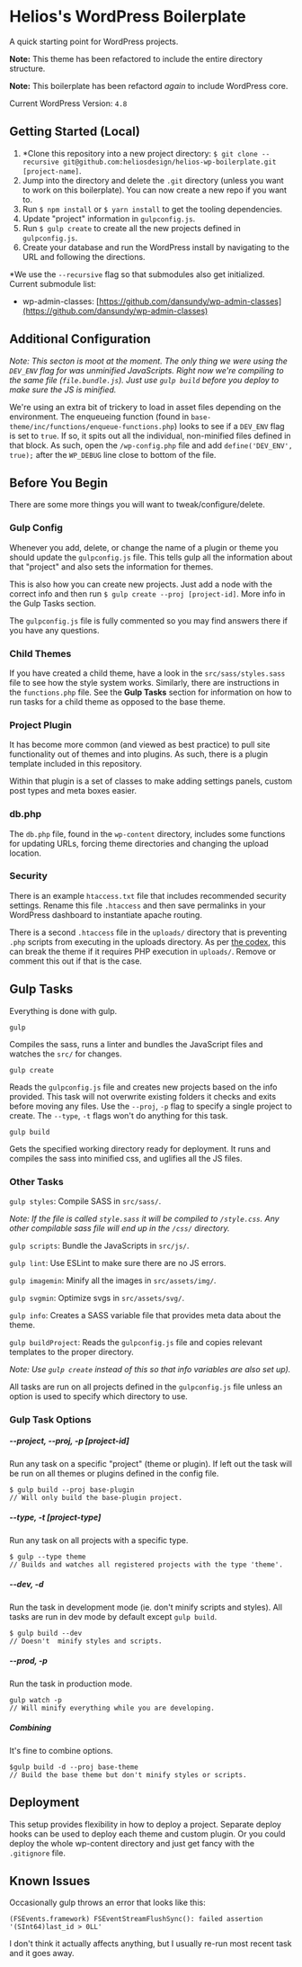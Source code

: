 # Helios's WordPress Boilerplate

A quick starting point for WordPress projects.

**Note:** This theme has been refactored to include the entire directory structure.

**Note:** This boilerplate has been refactord *again* to include WordPress core.

Current WordPress Version: `4.8`


## Getting Started (Local)

1. *Clone this repository into a new project directory: `$ git clone --recursive git@github.com:heliosdesign/helios-wp-boilerplate.git [project-name]`.
2. Jump into the directory and delete the `.git` directory (unless you want to work on this boilerplate). You can now create a new repo if you want to.
3. Run `$ npm install` or `$ yarn install` to get the tooling dependencies.
4. Update "project" information in `gulpconfig.js`.
5. Run `$ gulp create` to create all the new projects defined in `gulpconfig.js`.
7. Create your database and run the WordPress install by navigating to the URL and following the directions.

*We use the `--recursive` flag so that submodules also get initialized. Current submodule list:

* wp-admin-classes: [https://github.com/dansundy/wp-admin-classes](https://github.com/dansundy/wp-admin-classes)


## Additional Configuration

*Note: This secton is moot at the moment. The only thing we were using the `DEV_ENV` flag for was unminified JavaScripts. Right now we're compiling to the same file (`file.bundle.js`). Just use `gulp build` before you deploy to make sure the JS is minified.*

We're using an extra bit of trickery to load in asset files depending on the environment. The enqueueing function (found in `base-theme/inc/functions/enqueue-functions.php`) looks to see if a `DEV_ENV` flag is set to `true`. If so, it spits out all the individual, non-minified  files defined in that block. As such, open the `/wp-config.php` file and add `define('DEV_ENV', true);` after the `WP_DEBUG` line close to bottom of the file.


## Before You Begin

There are some more things you will want to tweak/configure/delete.


### Gulp Config

Whenever you add, delete, or change the name of a plugin or theme you should update the `gulpconfig.js` file. This tells gulp all the information about that "project" and also sets the information for themes.

This is also how you can create new projects. Just add a node with the correct info and then run `$ gulp create --proj [project-id]`. More info in the Gulp Tasks section.

The `gulpconfig.js` file is fully commented so you may find answers there if you have any questions.

### Child Themes

If you have created a child theme, have a look in the `src/sass/styles.sass` file to see how the style system works. Similarly, there are instructions in the `functions.php` file. See the **Gulp Tasks** section for information on how to run tasks for a child theme as opposed to the base theme.

### Project Plugin

It has become more common (and viewed as best practice) to pull site functionality out of themes and into plugins. As such, there is a plugin template included in this repository.

Within that plugin is a set of classes to make adding settings panels, custom post types and meta boxes easier.


### db.php

The `db.php` file, found in the `wp-content` directory, includes some functions for updating URLs, forcing theme directories and changing the upload location.

### Security

There is an example `htaccess.txt` file that includes recommended security settings. Rename this file `.htaccess` and then save permalinks in your WordPress dashboard to instantiate apache routing.

There is a second `.htaccess` file in the `uploads/` directory that is preventing `.php` scripts from executing in the uploads directory. As per [the codex](https://codex.wordpress.org/Hardening_WordPress#WP-Content.2FUploads), this can break the theme if it requires PHP execution in `uploads/`. Remove or comment this out if that is the case.


## Gulp Tasks

Everything is done with gulp.

`gulp`
	
Compiles the sass, runs a linter and bundles the JavaScript files and watches the `src/` for changes.

`gulp create`

Reads the `gulpconfig.js` file and creates new projects based on the info provided. This task will not overwrite existing folders it checks and exits before moving any files. Use the `--proj`, `-p` flag to specify a single project to create. The `--type`, `-t` flags won't do anything for this task.

`gulp build`
	
Gets the specified working directory ready for deployment. It runs and compiles the sass into minified css, and uglifies all the JS files.



### Other Tasks

`gulp styles`: Compile SASS in `src/sass/`. 

*Note: If the file is called `style.sass` it will be compiled to `/style.css`. Any other compilable sass file will end up in the `/css/` directory.* 

`gulp scripts`: Bundle the JavaScripts in `src/js/`.

`gulp lint`: Use ESLint to make sure there are no JS errors.

`gulp imagemin`: Minify all the images in `src/assets/img/`.

`gulp svgmin`: Optimize svgs in `src/assets/svg/`.

`gulp info`: Creates a SASS variable file that provides meta data about the theme.

`gulp buildProject`: Reads the `gulpconfig.js` file and copies relevant templates to the proper directory. 

*Note: Use `gulp create` instead of this so that info variables are also set up).*



All tasks are run on all projects defined in the `gulpconfig.js` file unless an option is used to specify which directory to use.


### Gulp Task Options

##### --project, --proj, -p [project-id]

Run any task on a specific "project" (theme or plugin). If left out the task will be run on all themes or plugins defined in the config file.

```
$ gulp build --proj base-plugin
// Will only build the base-plugin project.
```

##### --type, -t [project-type]

Run any task on all projects with a specific type.

```
$ gulp --type theme
// Builds and watches all registered projects with the type 'theme'.
```

##### --dev, -d

Run the task in development mode (ie. don't minify scripts and styles). All tasks are run in dev mode by default except `gulp build`.

```
$ gulp build --dev
// Doesn't  minify styles and scripts.
```


##### --prod, -p

Run the task in production mode.

```
gulp watch -p
// Will minify everything while you are developing.
```

##### Combining

It's fine to combine options.

```
$gulp build -d --proj base-theme
// Build the base theme but don't minify styles or scripts.
```



## Deployment

This setup provides flexibility in how to deploy a project. Separate deploy hooks can be used to deploy each theme and custom plugin. Or you could deploy the whole wp-content directory and just get fancy with the `.gitignore` file.

## Known Issues

Occasionally gulp throws an error that looks like this:

```
(FSEvents.framework) FSEventStreamFlushSync(): failed assertion '(SInt64)last_id > 0LL'
```
I don't think it actually affects anything, but I usually re-run most recent task and it goes away.
